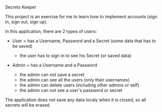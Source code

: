 Secrets Keeper

This project is an exercise for me to learn how to implement accounts (sign in, sign out, sign up).

In this application, there are 2 types of users:
- User = has a Username, Password and a Secret (some data that has to be saved)
  - the user has to sign in to see his Secret (or saved data)

- Admin = has a Username and a Password
  - the admin can not save a secret
  - the admin can see all the users (only their usernames)
  - the admin can delete users (including other admins or self)
  - the admin can not see a user's password or secret

The application does not save any data localy when it is closed, so all secrets will be erased.
